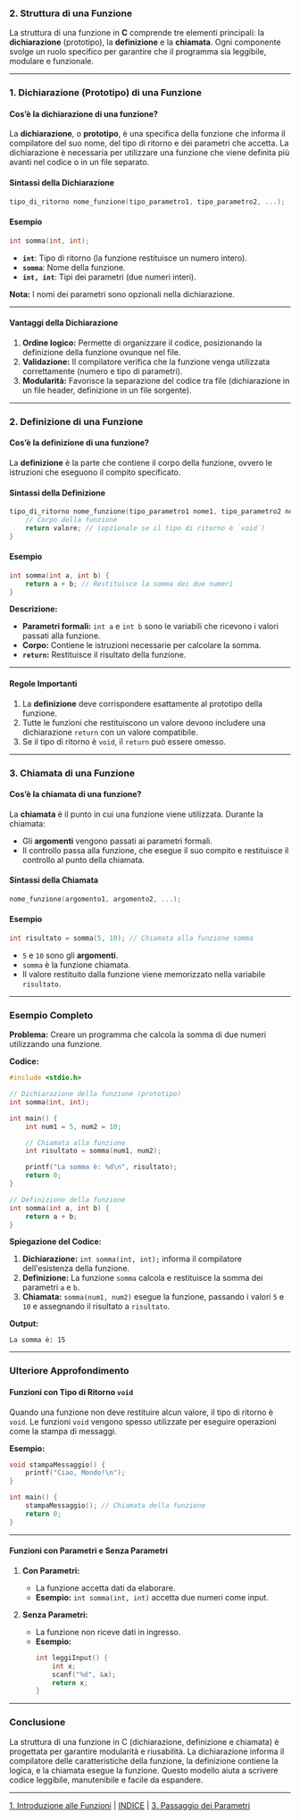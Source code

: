 ### **2. Struttura di una Funzione**

La struttura di una funzione in **C** comprende tre elementi principali: la **dichiarazione** (prototipo), la **definizione** e la **chiamata**. Ogni componente svolge un ruolo specifico per garantire che il programma sia leggibile, modulare e funzionale.

---

### **1. Dichiarazione (Prototipo) di una Funzione**

#### **Cos’è la dichiarazione di una funzione?**
La **dichiarazione**, o **prototipo**, è una specifica della funzione che informa il compilatore del suo nome, del tipo di ritorno e dei parametri che accetta. La dichiarazione è necessaria per utilizzare una funzione che viene definita più avanti nel codice o in un file separato.

#### **Sintassi della Dichiarazione**
```c
tipo_di_ritorno nome_funzione(tipo_parametro1, tipo_parametro2, ...);
```

#### **Esempio**
```c
int somma(int, int);
```
- **`int`**: Tipo di ritorno (la funzione restituisce un numero intero).
- **`somma`**: Nome della funzione.
- **`int, int`**: Tipi dei parametri (due numeri interi).

**Nota:** I nomi dei parametri sono opzionali nella dichiarazione.

---

#### **Vantaggi della Dichiarazione**
1. **Ordine logico:** Permette di organizzare il codice, posizionando la definizione della funzione ovunque nel file.
2. **Validazione:** Il compilatore verifica che la funzione venga utilizzata correttamente (numero e tipo di parametri).
3. **Modularità:** Favorisce la separazione del codice tra file (dichiarazione in un file header, definizione in un file sorgente).

---

### **2. Definizione di una Funzione**

#### **Cos’è la definizione di una funzione?**
La **definizione** è la parte che contiene il corpo della funzione, ovvero le istruzioni che eseguono il compito specificato.

#### **Sintassi della Definizione**
```c
tipo_di_ritorno nome_funzione(tipo_parametro1 nome1, tipo_parametro2 nome2, ...) {
    // Corpo della funzione
    return valore; // (opzionale se il tipo di ritorno è `void`)
}
```

#### **Esempio**
```c
int somma(int a, int b) {
    return a + b; // Restituisce la somma dei due numeri
}
```

**Descrizione:**
- **Parametri formali:** `int a` e `int b` sono le variabili che ricevono i valori passati alla funzione.
- **Corpo:** Contiene le istruzioni necessarie per calcolare la somma.
- **`return`:** Restituisce il risultato della funzione.

---

#### **Regole Importanti**
1. La **definizione** deve corrispondere esattamente al prototipo della funzione.
2. Tutte le funzioni che restituiscono un valore devono includere una dichiarazione `return` con un valore compatibile.
3. Se il tipo di ritorno è `void`, il `return` può essere omesso.

---

### **3. Chiamata di una Funzione**

#### **Cos’è la chiamata di una funzione?**
La **chiamata** è il punto in cui una funzione viene utilizzata. Durante la chiamata:
- Gli **argomenti** vengono passati ai parametri formali.
- Il controllo passa alla funzione, che esegue il suo compito e restituisce il controllo al punto della chiamata.

#### **Sintassi della Chiamata**
```c
nome_funzione(argomento1, argomento2, ...);
```

#### **Esempio**
```c
int risultato = somma(5, 10); // Chiamata alla funzione somma
```
- `5` e `10` sono gli **argomenti**.
- `somma` è la funzione chiamata.
- Il valore restituito dalla funzione viene memorizzato nella variabile `risultato`.

---

### **Esempio Completo**

**Problema:** Creare un programma che calcola la somma di due numeri utilizzando una funzione.

**Codice:**
```c
#include <stdio.h>

// Dichiarazione della funzione (prototipo)
int somma(int, int);

int main() {
    int num1 = 5, num2 = 10;

    // Chiamata alla funzione
    int risultato = somma(num1, num2);

    printf("La somma è: %d\n", risultato);
    return 0;
}

// Definizione della funzione
int somma(int a, int b) {
    return a + b;
}
```

**Spiegazione del Codice:**
1. **Dichiarazione:** `int somma(int, int);` informa il compilatore dell'esistenza della funzione.
2. **Definizione:** La funzione `somma` calcola e restituisce la somma dei parametri `a` e `b`.
3. **Chiamata:** `somma(num1, num2)` esegue la funzione, passando i valori `5` e `10` e assegnando il risultato a `risultato`.

**Output:**
```
La somma è: 15
```

---

### **Ulteriore Approfondimento**

#### **Funzioni con Tipo di Ritorno `void`**
Quando una funzione non deve restituire alcun valore, il tipo di ritorno è `void`. Le funzioni `void` vengono spesso utilizzate per eseguire operazioni come la stampa di messaggi.

**Esempio:**
```c
void stampaMessaggio() {
    printf("Ciao, Mondo!\n");
}

int main() {
    stampaMessaggio(); // Chiamata della funzione
    return 0;
}
```

---

#### **Funzioni con Parametri e Senza Parametri**
1. **Con Parametri:**
   - La funzione accetta dati da elaborare.
   - **Esempio:** `int somma(int, int)` accetta due numeri come input.

2. **Senza Parametri:**
   - La funzione non riceve dati in ingresso.
   - **Esempio:**
     ```c
     int leggiInput() {
         int x;
         scanf("%d", &x);
         return x;
     }
     ```

---

### **Conclusione**

La struttura di una funzione in C (dichiarazione, definizione e chiamata) è progettata per garantire modularità e riusabilità. La dichiarazione informa il compilatore delle caratteristiche della funzione, la definizione contiene la logica, e la chiamata esegue la funzione. Questo modello aiuta a scrivere codice leggibile, manutenibile e facile da espandere.

---
[1. Introduzione alle Funzioni](<01. Introduzione alle Funzioni.md>) | [INDICE](README.md) | [3. Passaggio dei Parametri](<03. Passaggio dei Parametri.md>)